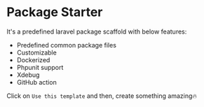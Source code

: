 # Package Starter

It's a predefined laravel package scaffold with below features:

- Predefined common package files
- Customizable
- Dockerized
- Phpunit support
- Xdebug
- GitHub action

Click on `Use this template` and then, create something amazing🔥
